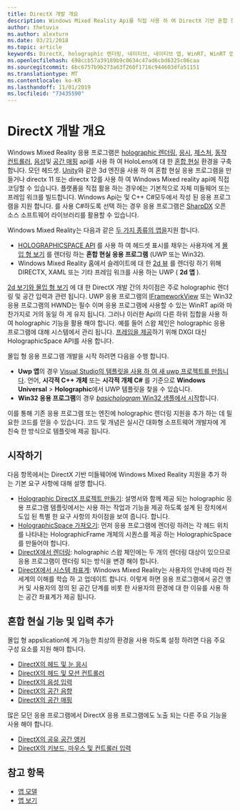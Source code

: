 ```yaml
---
title: DirectX 개발 개요
description: Windows Mixed Reality Api를 직접 사용 하 여 DirectX 기반 혼합 현실 엔진을 빌드 하세요.
author: thetuvix
ms.author: alexturn
ms.date: 03/21/2018
ms.topic: article
keywords: DirectX, holographic 렌더링, 네이티브, 네이티브 앱, WinRT, WinRT 앱, 플랫폼 Api, 사용자 지정 엔진, 미들웨어
ms.openlocfilehash: 698ccb57a39189b9c0634c47ad6cbd6325c06caa
ms.sourcegitcommit: 6bc6757b9b273a63f260f1716c944603dfa51151
ms.translationtype: MT
ms.contentlocale: ko-KR
ms.lasthandoff: 11/01/2019
ms.locfileid: "73435590"
---
```

# <a name="directx-development-overview"></a>DirectX 개발 개요


Windows Mixed Reality 응용 프로그램은 [holographic 렌더링](rendering.md), [응시](gaze-and-commit.md), [제스처](gaze-and-commit.md#composite-gestures), [동작 컨트롤러](motion-controllers.md), [음성](voice-input.md)및 [공간 매핑](spatial-mapping.md) api를 사용 하 여 HoloLens에 대 한 [혼합 현실](mixed-reality.md) 환경을 구축 합니다. 모던 헤드셋. [Unity](unity-development-overview.md)와 같은 3d 엔진을 사용 하 여 혼합 현실 응용 프로그램을 만들거나 directx 11 또는 directx 12를 사용 하 여 Windows Mixed reality api에 직접 코딩할 수 있습니다. 플랫폼을 직접 활용 하는 경우에는 기본적으로 자체 미들웨어 또는 프레임 워크를 빌드합니다. Windows Api는 및 C++ C#모두에서 작성 된 응용 프로그램을 지원 합니다. 를 사용 C#하도록 선택 하는 경우 응용 프로그램은 [SharpDX](https://sharpdx.org/) 오픈 소스 소프트웨어 라이브러리를 활용할 수 있습니다.


Windows Mixed Reality는 다음과 같은 [두 가지 종류의 앱을](app-views.md)지원 합니다.
* [HOLOGRAPHICSPACE API](getting-a-holographicspace.md) 를 사용 하 여 헤드셋 표시를 채우는 사용자에 게 [몰입 형 보기](app-views.md) 를 렌더링 하는 **혼합 현실 응용 프로그램** (UWP 또는 Win32).
* Windows Mixed Reality 홈에서 슬레이트에 대 한 [2d 뷰](app-views.md#2d-views) 를 렌더링 하기 위해 DIRECTX, XAML 또는 기타 프레임 워크를 사용 하는 UWP ( **2d 앱** ).


[2d 보기와 몰입 형 보기](app-views.md) 에 대 한 DirectX 개발 간의 차이점은 주로 holographic 렌더링 및 공간 입력과 관련 됩니다. UWP 응용 프로그램의 [IFrameworkView](https://msdn.microsoft.com/library/windows/apps/windows.applicationmodel.core.iframeworkview.aspx) 또는 Win32 응용 프로그램의 HWND는 필수 이며 응용 프로그램에 사용할 수 있는 WinRT api와 마찬가지로 거의 동일 하 게 유지 됩니다. 그러나 이러한 Api의 다른 하위 집합을 사용 하 여 holographic 기능을 활용 해야 합니다. 예를 들어 스왑 체인은 holographic 응용 프로그램에 대해 시스템에서 관리 됩니다. [프레임을 제공](rendering-in-directx.md)하기 위해 DXGI 대신 HolographicSpace API를 사용 합니다.

몰입 형 응용 프로그램 개발을 시작 하려면 다음을 수행 합니다.
* **Uwp 앱**의 경우 [Visual Studio의 템플릿을 사용 하 여 새 uwp 프로젝트를 만듭니다](creating-a-holographic-directx-project.md). 언어, **시각적 C++ 개체** 또는 **시각적 개체 C#** 를 기준으로 **Windows Universal** > **Holographic**에서 UWP 템플릿을 찾을 수 있습니다.
* **Win32 응용 프로그램**의 경우 [ *basichologram* Win32 샘플에서 시작](creating-a-holographic-directx-project.md#creating-a-win32-project)합니다.

이를 통해 기존 응용 프로그램 또는 엔진에 holographic 렌더링 지원을 추가 하는 데 필요한 코드를 얻을 수 있습니다. 코드 및 개념은 실시간 대화형 소프트웨어 개발자에 게 친숙 한 방식으로 템플릿에 제공 됩니다.


## <a name="getting-started"></a>시작하기

다음 항목에서는 DirectX 기반 미들웨어에 Windows Mixed Reality 지원을 추가 하는 기본 요구 사항에 대해 설명 합니다.

* [Holographic DirectX 프로젝트 만들기](creating-a-holographic-directx-project.md): 설명서와 함께 제공 되는 holographic 응용 프로그램 템플릿에서는 사용 하는 작업과 기능을 제공 하도록 설계 된 장치에서 도입 된 특별 한 요구 사항의 차이점을 보여 줍니다. 합니다.
* [HolographicSpace 가져오기](getting-a-holographicspace.md): 먼저 응용 프로그램에 렌더링 하려는 각 헤드 위치를 나타내는 HolographicFrame 개체의 시퀀스를 제공 하는 HolographicSpace를 만들어야 합니다.
* [DirectX에서 렌더링](rendering-in-directx.md): holographic 스왑 체인에는 두 개의 렌더링 대상이 있으므로 응용 프로그램이 렌더링 되는 방식을 변경 해야 합니다.
* [DirectX에서 시스템 좌표계](coordinate-systems-in-directx.md): Windows Mixed Reality는 사용자의 안내에 따라 전 세계의 이해를 학습 하 고 업데이트 합니다. 이렇게 하면 응용 프로그램에서 공간 앵커 및 사용자의 정의 된 공간 단계를 비롯 한 사용자의 환경에 대 한 이유를 사용 하는 공간 좌표계가 제공 됩니다.

## <a name="adding-mixed-reality-capabilities-and-inputs"></a>혼합 현실 기능 및 입력 추가

몰입 형 appslication에 게 가능한 최상의 환경을 사용 하도록 설정 하려면 다음 주요 구성 요소를 지원 해야 합니다.

* [DirectX의 헤드 및 눈 응시](gaze-in-directx.md)
* [DirectX의 헤드 및 모션 컨트롤러](hands-and-motion-controllers-in-directx.md)
* [DirectX의 음성 입력](voice-input-in-directx.md)
* [DirectX의 공간 음향](spatial-sound-in-directx.md)
* [DirectX의 공간 매핑](spatial-mapping-in-directx.md)


많은 모던 응용 프로그램에서 DirectX 응용 프로그램에도 노출 되는 다른 주요 기능을 사용 해야 합니다.

* [DirectX의 공유 공간 앵커](shared-spatial-anchors-in-directx.md)
* [DirectX의 키보드, 마우스 및 컨트롤러 입력](keyboard,-mouse,-and-controller-input-in-directx.md)

## <a name="see-also"></a>참고 항목
* [앱 모델](app-model.md)
* [앱 보기](app-views.md)
